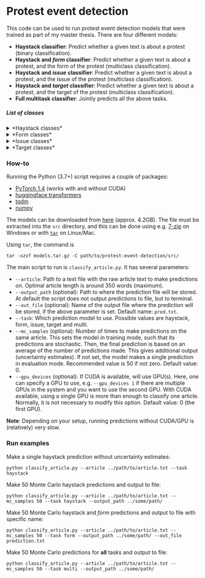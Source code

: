 # Protest event detection
This code can be used to run protest event detection models that were trained as part of my master thesis. There are four different models:
- **Haystack classifier**: Predict whether a given text is about a protest (binary classification).
- **Haystack and *form* classifier**: Predict whether a given text is about a protest, and the form of the protest (multiclass classification).
- **Haystack and *issue* classifier**: Predict whether a given text is about a protest, and the issue of the protest (multiclass classification).
- **Haystack and *target* classifier**: Predict whether a given text is about a protest, and the target of the protest (multiclass classification).
- **Full multitask classifier**: Jointly predicts all the above tasks.

##### List of classes
<details>
  <summary>*Haystack classes*</summary>

  1. Non-protest
  2. Protest

</details>
<details>
  <summary>*Form classes*</summary>

  1. Blockade/slowdown/disruption
  2. Boycott
  3. Hunger strike
  4. March
  5. Non-protest
  6. Rally/demonstration
  7. Riot
  8. Strike/walkout/lockout

</details>
<details>
  <summary>*Issue classes*</summary>

  1. Anti-colonial/political independence
  2. Anti-war/peace
  3. Criminal justice system
  4. Democratisation
  5. Economy/inequality
  6. Environmental
  7. Foreign policy
  8. Human and civil rights
  9. Labour & work
  10. Non-protest
  11. Political corruption/malfeasance
  12. Racial/ethnic rights
  13. Religion
  14. Social services & welfare
  15. None of the above

</details>
<details>
  <summary>*Target classes*</summary>

  1. Domestic government
  2. Foreign government
  3. Individual
  4. Intergovernmental organisation
  5. Non-protest
  6. Private/business

</details>

### How-to
Running the Python (3.7+) script requires a couple of packages:
- [PyTorch 1.4](https://pytorch.org/get-started/locally/) (works with and without CUDA)
- [huggingface transformers](https://github.com/huggingface/transformers)
- [tqdm](https://pypi.org/project/tqdm/)
- [numpy](https://numpy.org/)

The models can be downloaded from [here](https://www.dropbox.com/s/61cqlvharan4xkz/models.tar.gz?dl=0) (approx. 4.2GB). The file must be extracted into the `src` directory, and this can be done using e.g. [7-zip](https://www.7-zip.org/) on Windows or with [`tar`](https://www.cyberciti.biz/faq/how-to-create-tar-gz-file-in-linux-using-command-line/) on Linux/Mac.

Using `tar`, the command is
```
tar -xzvf models.tar.gz -C path/to/protest-event-detection/src/
```

The main script to run is `classify_article.py`. It has several parameters:
- `--article`: Path to a text file with the raw article text to make predictions on. Optimal article length is around 350 words (maximum).
- `--output_path` (optional): Path to where the prediction file will be stored. At default the script does not output predictions to file, but to terminal.
- `--out_file` (optional): Name of the output file where the prediction will be stored, if the above parameter is set. Default name: `pred.txt`.
- `--task`: Which prediction model to use. Possible values are haystack, form, issue, target and multi.
- `--mc_samples` (optiona): Number of times to make predictions on the same article. This sets the model in training mode, such that its predictions are stochastic. Then, the final prediction is based on an average of the number of predictions made. This gives additional output (uncertainty estimates). If not set, the model makes a single prediction in evaluation mode. Recommended value is 50 if not zero. Default value: 0.
- `--gpu_devices` (optional): If CUDA is available, will use GPU(s). Here, one can specify a GPU to use, e.g. `--gpu_devices 1` if there are multiple GPUs in the system and you want to use the second GPU. With CUDA available, using a single GPU is more than enough to classify one article. Normally, it is not necessary to modify this option. Default value: 0 (the first GPU).

**Note**: Depending on your setup, running predictions without CUDA/GPU is (relatively) very slow.

### Run examples

Make a single haystack prediction without uncertainty estimates:
```
python classify_article.py --article ../path/to/article.txt --task haystack
```

Make 50 Monte Carlo haystack predictions and output to file:
```
python classify_article.py --article ../path/to/article.txt --mc_samples 50 --task haystack --output_path ../some/path/
```

Make 50 Monte Carlo haystack and *form* predictions and output to file with specific name:
```
python classify_article.py --article ../path/to/article.txt --mc_samples 50 --task form --output_path ../some/path/ --out_file prediction.txt
```

Make 50 Monte Carlo predictions for **all** tasks and output to file:
```
python classify_article.py --article ../path/to/article.txt --mc_samples 50 --task multi --output_path ../some/path/
```

